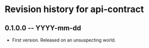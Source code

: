 # Revision history for api-contract

## 0.1.0.0 -- YYYY-mm-dd

* First version. Released on an unsuspecting world.
